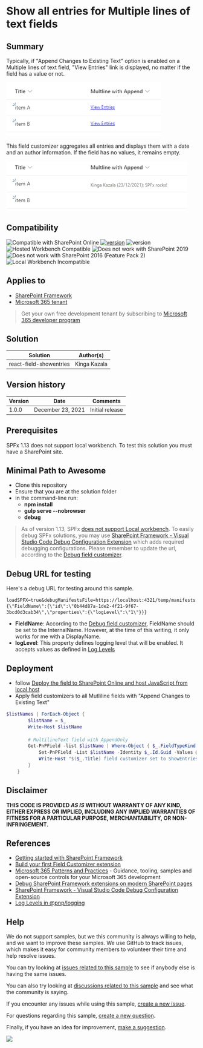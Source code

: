 # Show all entries for Multiple lines of text fields

## Summary

Typically, if "Append Changes to Existing Text" option is enabled on a Multiple lines of text field, "View Entries" link is displayed, no matter if the field has a value or not.

![multiline-with-append](./assets/MultilineWithAppend1.png)

This field customizer aggregates all entries and displays them with a date and an author information. If the field has no values, it remains empty.

![multiline-with-append](./assets/MultilineWithAppend2.png)


## Compatibility

![Compatible with SharePoint Online](https://img.shields.io/badge/SharePoint%20Online-Compatible-green.svg)
[![version](https://img.shields.io/badge/SPFx-1.13.1-green)](https://docs.microsoft.com/sharepoint/dev/spfx/sharepoint-framework-overview)  ![version](https://img.shields.io/badge/Node.js-14.15.0-green)
![Hosted Workbench Compatible](https://img.shields.io/badge/Hosted%20Workbench-Compatible-green.svg)
![Does not work with SharePoint 2019](https://img.shields.io/badge/SharePoint%20Server%202019-Incompatible-red.svg "SharePoint Server 2019 requires SPFx 1.4.1 or lower")
![Does not work with SharePoint 2016 (Feature Pack 2)](https://img.shields.io/badge/SharePoint%20Server%202016%20(Feature%20Pack%202)-Incompatible-red.svg "SharePoint Server 2016 Feature Pack 2 requires SPFx 1.1")
![Local Workbench Incompatible](https://img.shields.io/badge/Local%20Workbench-Incompatible-red.svg)

## Applies to

- [SharePoint Framework](https://aka.ms/spfx)
- [Microsoft 365 tenant](https://docs.microsoft.com/en-us/sharepoint/dev/spfx/set-up-your-developer-tenant)

> Get your own free development tenant by subscribing to [Microsoft 365 developer program](http://aka.ms/o365devprogram)

## Solution

Solution|Author(s)
--------|---------
react-field-showentries | Kinga Kazala

## Version history

Version|Date|Comments
-------|----|--------
1.0.0 |December 23, 2021 |Initial release

## Prerequisites

SPFx 1.13 does not support local workbench. To test this solution you must have a SharePoint site.

## Minimal Path to Awesome

- Clone this repository
- Ensure that you are at the solution folder
- in the command-line run:
  - **npm install**
  - **gulp serve --nobrowser**
  - **debug**

> As of version 1.13, SPFx [does not support Local workbench](https://docs.microsoft.com/en-us/sharepoint/dev/spfx/release-1.13#deprecations-and-removed-items-in-this-release). To easily debug SPFx solutions, you may use [SharePoint Framework - Visual Studio Code Debug Configuration Extension](https://marketplace.visualstudio.com/items?itemName=eliostruyf.spfx-debug) which adds required debugging configurations. Please remember to update the url, according to the [Debug field customizer](https://docs.microsoft.com/en-us/sharepoint/dev/spfx/debug-modern-pages#debug-field-customizer).

## Debug URL for testing
Here's a debug URL for testing around this sample.

```
loadSPFX=true&debugManifestsFile=https://localhost:4321/temp/manifests.js&fieldCustomizers={\"FieldName\":{\"id\":\"0b44d87a-1de2-4f21-9f67-3bcd0d3cab34\",\"properties\":{\"logLevel\":\"1\"}}}
```
- **FieldName**: According to the [Debug field customizer](https://docs.microsoft.com/en-us/sharepoint/dev/spfx/debug-modern-pages#debug-field-customizer), FieldName should be set to the InternalName. However, at the time of this writing, it only works for me with a DisplayName.
- **logLevel**: This property defines logging level that will be enabled. It accepts values as defined in [Log Levels](https://pnp.github.io/pnpjs/logging/#log-levels)

## Deployment

- follow [Deploy the field to SharePoint Online and host JavaScript from local host](https://docs.microsoft.com/en-us/sharepoint/dev/spfx/extensions/get-started/building-simple-field-customizer#deploy-the-field-to-sharepoint-online-and-host-javascript-from-local-host)
- Apply field customizers to all Mutliline fields with "Append Changes to Existing Text"

```powershell
$listNames | ForEach-Object {
        $listName = $_
        Write-Host $listName

        # MultilineText field with AppendOnly
        Get-PnPField -list $listName | Where-Object { $_.FieldTypeKind -eq "Note" -and $_.AppendOnly -eq $true } | ForEach-Object {
            Set-PnPField -List $listName -Identity $_.Id.Guid -Values @{ClientSideComponentId = [GUID]"0b44d87a-1de2-4f21-9f67-3bcd0d3cab34" }
            Write-Host "$($_.Title) field customizer set to ShowEntries"
        }
    }
```

## Disclaimer

**THIS CODE IS PROVIDED *AS IS* WITHOUT WARRANTY OF ANY KIND, EITHER EXPRESS OR IMPLIED, INCLUDING ANY IMPLIED WARRANTIES OF FITNESS FOR A PARTICULAR PURPOSE, MERCHANTABILITY, OR NON-INFRINGEMENT.**

## References

- [Getting started with SharePoint Framework](https://docs.microsoft.com/en-us/sharepoint/dev/spfx/set-up-your-developer-tenant)
- [Build your first Field Customizer extension](https://docs.microsoft.com/en-us/sharepoint/dev/spfx/extensions/get-started/building-simple-field-customizer#deploy-the-field-to-sharepoint-online-and-host-javascript-from-local-host)
- [Microsoft 365 Patterns and Practices](https://aka.ms/m365pnp) - Guidance, tooling, samples and open-source controls for your Microsoft 365 development
- [Debug SharePoint Framework extensions on modern SharePoint pages](https://docs.microsoft.com/en-us/sharepoint/dev/spfx/debug-modern-pages)
- [SharePoint Framework - Visual Studio Code Debug Configuration Extension](https://marketplace.visualstudio.com/items?itemName=eliostruyf.spfx-debug)
- [Log Levels in @pnp/logging](https://pnp.github.io/pnpjs/logging/#log-levels)

## Help

We do not support samples, but we this community is always willing to help, and we want to improve these samples. We use GitHub to track issues, which makes it easy for  community members to volunteer their time and help resolve issues.

You can try looking at [issues related to this sample](https://github.com/pnp/sp-dev-fx-extensions/issues?q=label%3AYOUR-SOLUTION-NAME) to see if anybody else is having the same issues.

You can also try looking at [discussions related to this sample](https://github.com/pnp/sp-dev-fx-extensions/discussions?discussions_q=label%3AYOUR-SOLUTION-NAME) and see what the community is saying.

If you encounter any issues while using this sample, [create a new issue](https://github.com/pnp/sp-dev-fx-extensions/issues/new?assignees=&labels=Needs%3A+Triage+%3Amag%3A%2Ctype%3Abug-suspected&template=bug-report.yml&sample=YOUR-SOLUTION-NAME&authors=@YOURGITHUBUSERNAME&title=YOUR-SOLUTION-NAME%20-%20).

For questions regarding this sample, [create a new question](https://github.com/pnp/sp-dev-fx-extensions/issues/new?assignees=&labels=Needs%3A+Triage+%3Amag%3A%2Ctype%3Abug-suspected&template=question.yml&sample=YOUR-SOLUTION-NAME&authors=@YOURGITHUBUSERNAME&title=YOUR-SOLUTION-NAME%20-%20).

Finally, if you have an idea for improvement, [make a suggestion](https://github.com/pnp/sp-dev-fx-extensions/issues/new?assignees=&labels=Needs%3A+Triage+%3Amag%3A%2Ctype%3Abug-suspected&template=suggestion.yml&sample=YOUR-SOLUTION-NAME&authors=@YOURGITHUBUSERNAME&title=YOUR-SOLUTION-NAME%20-%20).

<img src="https://pnptelemetry.azurewebsites.net/sp-dev-fx-extensions/samples/react-field-showentries"/>